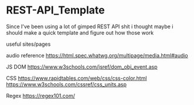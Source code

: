# REST-API_Template

Since I've been using a lot of gimped REST API shit i thought maybe i should make a quick template and figure out how those work


useful sites/pages

audio reference
https://html.spec.whatwg.org/multipage/media.html#audio

JS DOM
https://www.w3schools.com/jsref/dom_obj_event.asp

CSS 
https://www.rapidtables.com/web/css/css-color.html
https://www.w3schools.com/cssref/css_units.asp

Regex
https://regex101.com/
